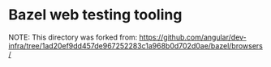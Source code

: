 # Bazel web testing tooling

NOTE: This directory was forked from:
https://github.com/angular/dev-infra/tree/1ad20ef9dd457de967252283c1a968b0d702d0ae/bazel/browsers/
